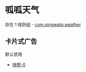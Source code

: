 # 呱呱天气

存在 1 规则组 - [com.qingwatq.weather](/src/apps/com.qingwatq.weather.ts)

## 卡片式广告

默认禁用

- [快照-0](https://i.gkd.li/import/13476350)
